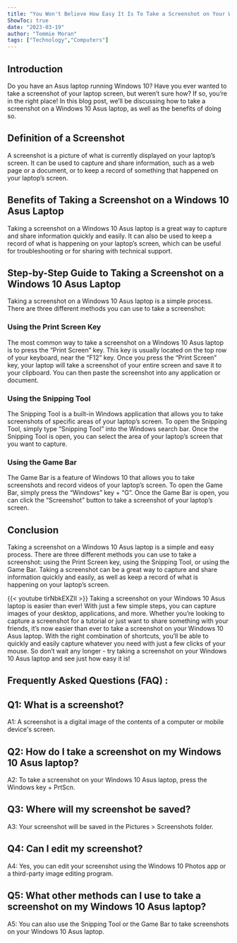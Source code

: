```yaml
---
title: "You Won't Believe How Easy It Is To Take a Screenshot on Your Windows 10 Asus Laptop!"
ShowToc: true 
date: "2023-03-19"
author: "Tommie Moran" 
tags: ["Technology","Computers"]
---
```

## Introduction 
Do you have an Asus laptop running Windows 10? Have you ever wanted to take a screenshot of your laptop screen, but weren’t sure how? If so, you’re in the right place! In this blog post, we’ll be discussing how to take a screenshot on a Windows 10 Asus laptop, as well as the benefits of doing so. 

## Definition of a Screenshot 
A screenshot is a picture of what is currently displayed on your laptop’s screen. It can be used to capture and share information, such as a web page or a document, or to keep a record of something that happened on your laptop’s screen. 

## Benefits of Taking a Screenshot on a Windows 10 Asus Laptop
Taking a screenshot on a Windows 10 Asus laptop is a great way to capture and share information quickly and easily. It can also be used to keep a record of what is happening on your laptop’s screen, which can be useful for troubleshooting or for sharing with technical support. 

## Step-by-Step Guide to Taking a Screenshot on a Windows 10 Asus Laptop 
Taking a screenshot on a Windows 10 Asus laptop is a simple process. There are three different methods you can use to take a screenshot: 

### Using the Print Screen Key 
The most common way to take a screenshot on a Windows 10 Asus laptop is to press the “Print Screen” key. This key is usually located on the top row of your keyboard, near the “F12” key. Once you press the “Print Screen” key, your laptop will take a screenshot of your entire screen and save it to your clipboard. You can then paste the screenshot into any application or document. 

### Using the Snipping Tool 
The Snipping Tool is a built-in Windows application that allows you to take screenshots of specific areas of your laptop’s screen. To open the Snipping Tool, simply type “Snipping Tool” into the Windows search bar. Once the Snipping Tool is open, you can select the area of your laptop’s screen that you want to capture. 

### Using the Game Bar 
The Game Bar is a feature of Windows 10 that allows you to take screenshots and record videos of your laptop’s screen. To open the Game Bar, simply press the “Windows” key + “G”. Once the Game Bar is open, you can click the “Screenshot” button to take a screenshot of your laptop’s screen. 

## Conclusion 
Taking a screenshot on a Windows 10 Asus laptop is a simple and easy process. There are three different methods you can use to take a screenshot: using the Print Screen key, using the Snipping Tool, or using the Game Bar. Taking a screenshot can be a great way to capture and share information quickly and easily, as well as keep a record of what is happening on your laptop’s screen.

{{< youtube tirNbkEXZII >}} 
Taking a screenshot on your Windows 10 Asus laptop is easier than ever! With just a few simple steps, you can capture images of your desktop, applications, and more. Whether you’re looking to capture a screenshot for a tutorial or just want to share something with your friends, it’s now easier than ever to take a screenshot on your Windows 10 Asus laptop. With the right combination of shortcuts, you’ll be able to quickly and easily capture whatever you need with just a few clicks of your mouse. So don’t wait any longer - try taking a screenshot on your Windows 10 Asus laptop and see just how easy it is!

## Frequently Asked Questions (FAQ) :
## Q1: What is a screenshot?
A1: A screenshot is a digital image of the contents of a computer or mobile device's screen.

## Q2: How do I take a screenshot on my Windows 10 Asus laptop?
A2: To take a screenshot on your Windows 10 Asus laptop, press the Windows key + PrtScn.

## Q3: Where will my screenshot be saved?
A3: Your screenshot will be saved in the Pictures > Screenshots folder.

## Q4: Can I edit my screenshot?
A4: Yes, you can edit your screenshot using the Windows 10 Photos app or a third-party image editing program.

## Q5: What other methods can I use to take a screenshot on my Windows 10 Asus laptop?
A5: You can also use the Snipping Tool or the Game Bar to take screenshots on your Windows 10 Asus laptop.


